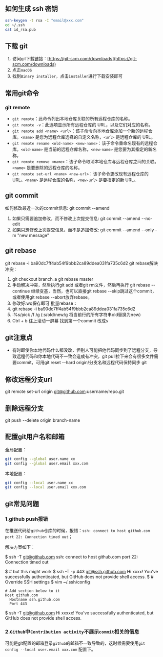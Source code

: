 ## 如何生成 ssh 密钥
```bash
ssh-keygen -t rsa -C "email@xxx.com"
cd ~/.ssh
cat id_rsa.pub
```

## 下载 git
1. 访问git下载链接：[https://git-scm.com/downloads](https://git-scm.com/downloads)
2. 点击`macOS`
3. 找到`Binary installer`，点击`installer`进行下载安装即可

## 常用git命令

### git remote
- `git remote`：此命令列出本地仓库关联的所有远程仓库的名称。
- `git remote -v`：此选项显示所有远程仓库的 URL，以及它们对应的名称。
- `git remote add <name> <url>`：该子命令向本地仓库添加一个新的远程仓库。`<name>` 是您为远程仓库选择的自定义名称，`<url>` 是远程仓库的 URL。
- `git remote rename <old-name> <new-name>`：该子命令重命名现有的远程仓库。`<old-name>` 是当前的远程仓库名称，`<new-name>` 是您要为其指定的新名称。
- `git remote remove <name>`：该子命令取消本地仓库与远程仓库之间的关联。`<name>` 是要删除的远程仓库的名称。
- `git remote set-url <name> <new-url>`：该子命令更改现有远程仓库的 URL。`<name>` 是远程仓库的名称，`<new-url>` 是要指定的新 URL。



## git commit 
如何修改最近一次的commit信息: git commit --amend
1. 如果只需要追加修改，而不修改上次提交信息: git commit --amend --no-edit
2. 如果只想修改上次提交信息，而不是追加修改: git commit --amend --only -m "new message"

## git rebase
git rebase -i ba90dc7ff4ab54f9bbb2ca89ddea031fa735c6d2
git rebase解决冲突：
1. git checkout branch_a  git rebase master
2. 手动解决冲突，然后执行git add 或者git rm文件，然后再执行 git rebase --continue 继续变基，当然，也可以直接git rebase --skip跳过这个commit，或者使用git rebase --abort放弃rebase。
3. 修改好:wq保存即可
批量rebase：
1. git rebase -i ba90dc7ff4ab54f9bbb2ca89ddea031fa735c6d2
2. :%s/pick /f /g  (:s/old/new/g   将当前行的所有字符串old替换为new)
3. Ctrl + b 往上滚动一屏幕 找到第一个commit 改成s

## git注意点
- 有时即使你本地代码什么都没改，但别人可能把他代码同步到了远程分支，导致远程代码和你本地代码不一致会造成有冲突，git pull拉下来会有很多文件需要commit，可用git reset --hard origin/分支名和远程代码保持同步
git 

## 修改远程分支url
git remote set-url origin git@github.com:username/repo.git

## 删除远程分支
git push --delete origin branch-name

## 配置git用户名和邮箱

全局配置：
```bash
git config --global user.name xx
git config --global user.email xxx.com
```
本地配置：

```bash
git config --local user.name xx
git config --local user.email xxx.com
```

## git常见问题
### 1.github push报错
在推送代码给`github`仓库的时候，报错：`ssh: connect to host github.com port 22: Connection timed out`；

解决方案如下：

$ ssh -T git@github.com
ssh: connect to host github.com port 22: Connection timed out

$ # but this might work
$ ssh -T -p 443 git@ssh.github.com
Hi xxxx! You've successfully authenticated, but GitHub does not provide shell access.
$ # Override SSH settings
$ vim ~/.ssh/config
```
# Add section below to it
Host github.com
  Hostname ssh.github.com
  Port 443
```
$ ssh -T git@github.com
Hi xxxxx! You've successfully authenticated, but GitHub does not
provide shell access.


### 2.`Github`中`Contribution activity`不展示`commit`相关的信息
可能是git配置的邮箱登录`github`的邮箱不一致导致的，这时候需要使用`git config --local user.email xxx.com` 配置下。